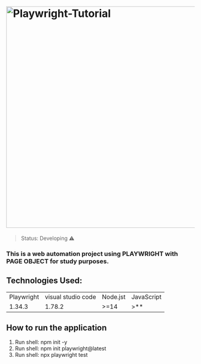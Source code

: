# <img width="591" alt="Playwright-Tutorial" src="https://github.com/BelinhaIsis/Playwright_PageObjectModel/assets/16564323/9c92fc39-b84c-40f4-8723-a26c6fc041d5">

> Status: Developing ⚠️

### This is a web automation project using PLAYWRIGHT with PAGE OBJECT for study purposes.

## Technologies Used:

<table>
  <tr>
   <td>Playwright</td>
    <td>visual studio code</td>
    <td>Node.jst</td>
    <td>JavaScript</td>        
 </tr>
  <tr>
    <td>1.34.3</td>
    <td>1.78.2</td>
    <td>>=14</td>
    <td>>**</td>
  </tr>
</table>

## How to run the application

1) Run shell: npm init -y
2) Run shell: npm init playwright@latest
3) Run shell: npx playwright test

